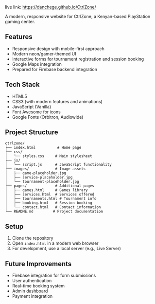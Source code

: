 
live link: https://danchege.github.io/CtrlZone/

A modern, responsive website for CtrlZone, a Kenyan-based PlayStation gaming center.

## Features

- Responsive design with mobile-first approach
- Modern neon/gamer-themed UI
- Interactive forms for tournament registration and session booking
- Google Maps integration
- Prepared for Firebase backend integration

## Tech Stack

- HTML5
- CSS3 (with modern features and animations)
- JavaScript (Vanilla)
- Font Awesome for icons
- Google Fonts (Orbitron, Audiowide)

## Project Structure

```
ctrlzone/
├── index.html          # Home page
├── css/
│   └── styles.css     # Main stylesheet
├── js/
│   └── script.js      # JavaScript functionality
├── images/            # Image assets
│   ├── game-placeholder.jpg
│   ├── service-placeholder.jpg
│   └── tournament-placeholder.jpg
├── pages/             # Additional pages
│   ├── games.html     # Games library
│   ├── services.html  # Services offered
│   ├── tournaments.html # Tournament info
│   ├── booking.html   # Session booking
│   └── contact.html   # Contact information
└── README.md         # Project documentation
```

## Setup

1. Clone the repository
2. Open `index.html` in a modern web browser
3. For development, use a local server (e.g., Live Server)

## Future Improvements

- Firebase integration for form submissions
- User authentication
- Real-time booking system
- Admin dashboard
- Payment integration
